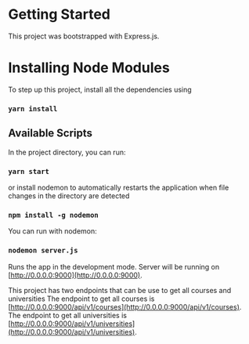 # Getting Started

This project was bootstrapped with Express.js.

# Installing Node Modules

To step up this project, install all the dependencies using

### `yarn install`

## Available Scripts

In the project directory, you can run:

### `yarn start`

or install nodemon to automatically restarts the application 
when file changes in the directory are detected

### `npm install -g nodemon`

You can run with nodemon:

### `nodemon server.js`

Runs the app in the development mode.
Server will be running on [http://0.0.0.0:9000](http://0.0.0.0:9000).

This project has two endpoints that can be use to get all courses and universities
The endpoint to get all courses is [http://0.0.0.0:9000/api/v1/courses](http://0.0.0.0:9000/api/v1/courses).
The endpoint to get all universities is [http://0.0.0.0:9000/api/v1/universities](http://0.0.0.0:9000/api/v1/universities).